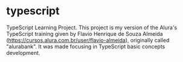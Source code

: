 # typescript
TypeScript Learning Project. This project is my version of the Alura's TypeScript training given by Flavio Henrique de Souza Almeida (https://cursos.alura.com.br/user/flavio-almeida),
originally called "alurabank". It was made focusing in TypeScript basic concepts development.
